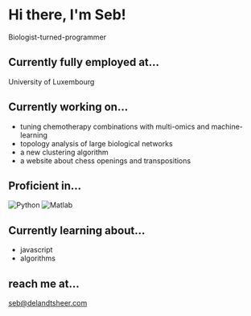 # Hi there, I'm Seb!

Biologist-turned-programmer

## Currently fully employed at...
University of Luxembourg

## Currently working on...
- tuning chemotherapy combinations with multi-omics and machine-learning
- topology analysis of large biological networks
- a new clustering algorithm
- a website about chess openings and transpositions

## Proficient in...
![Python](https://www.nicepng.com/png/full/70-701932_python-logo-clipart-python-head-python-logo.png)
![Matlab](https://upload.wikimedia.org/wikipedia/commons/thumb/2/21/Matlab_Logo.png/667px-Matlab_Logo.png)

## Currently learning about...
- javascript
- algorithms

## reach me at...
seb@delandtsheer.com
